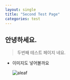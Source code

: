 ```yaml
---
layout: single
title: "Second Test Page"
categories: test
---
```


## 안녕하세요.

> 두번째 테스트 페이지 네요.

* 이미지도 넣어볼까요

  ![aleaf](../../images/2022-06-06-second/aleaf.png)